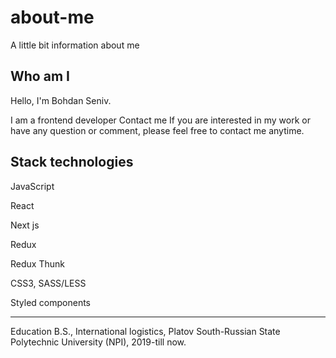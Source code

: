 # about-me
A little bit information about me

Who am I
----------------------------------------------------------------------------------------------------------
Hello, I'm Bohdan Seniv.

I am a frontend developer
Contact me
If you are interested in my work or have any question or comment, please feel free to contact me anytime.

Stack technologies
----------------------------------------------------------------------------------------------------------
JavaScript

React

Next js

Redux

Redux Thunk

CSS3, SASS/LESS

Styled components

----------------------------------------------------------------------------------------------------------
Education
B.S., International logistics, Platov South-Russian State Polytechnic University (NPI), 2019-till now.
